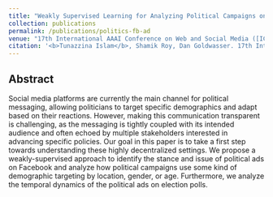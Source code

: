 ```yaml
---
title: "Weakly Supervised Learning for Analyzing Political Campaigns on Facebook"
collection: publications
permalink: /publications/politics-fb-ad
venue: "17th International AAAI Conference on Web and Social Media ([ICWSM-2023](https://www.icwsm.org/2022/index.html/))"
citation: '<b>Tunazzina Islam</b>, Shamik Roy, Dan Goldwasser. 17th International AAAI Conference on Web and Social Media (ICWSM 2023).'
--- 
```

## Abstract
Social media platforms are currently the main channel for political messaging, allowing politicians to target specific demographics and adapt based on their reactions. However, making this communication transparent is challenging, as the messaging is tightly coupled with its intended audience and often echoed by multiple stakeholders interested in advancing specific policies. Our goal in this paper is to take a first step towards understanding these highly decentralized settings. We propose a weakly-supervised approach to identify the stance and issue of political ads on Facebook and analyze how political campaigns use some kind of demographic targeting by location, gender, or age. Furthermore, we analyze the temporal dynamics of the political ads on election polls.
